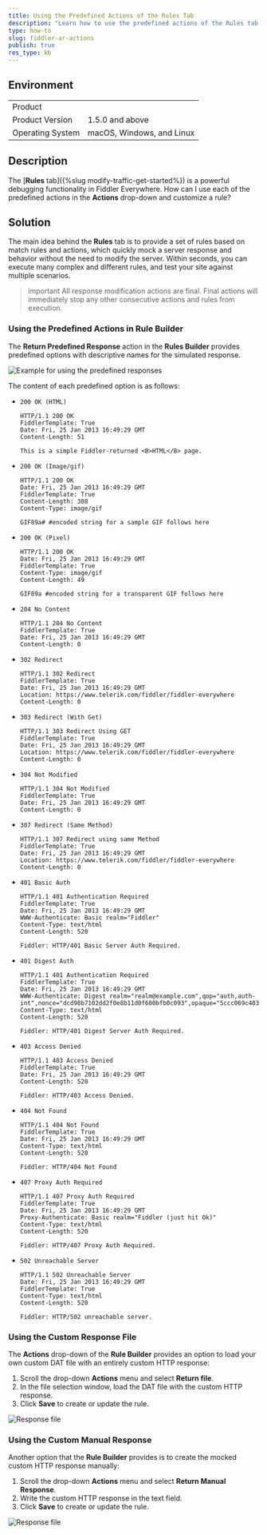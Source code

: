 ```yaml
---
title: Using the Predefined Actions of the Rules Tab
description: "Learn how to use the predefined actions of the Rules tab for mocking different HTTP responses when working with the Fiddler Everywhere web-debugging proxy."
type: how-to
slug: fiddler-ar-actions
publish: true
res_type: kb
---
```



## Environment

|   |   |
|---|---|
| Product  |
| Product Version | 1.5.0 and above  |
| Operating System | macOS, Windows, and Linux |

## Description

The [**Rules** tab]({%slug modify-traffic-get-started%}) is a powerful debugging functionality in Fiddler Everywhere. How can I use each of the predefined actions in the **Actions** drop-down and customize a rule?

## Solution

The main idea behind the **Rules** tab is to provide a set of rules based on match rules and actions, which quickly mock a server response and behavior without the need to modify the server. Within seconds, you can execute many complex and different rules, and test your site against multiple scenarios.

>important All response modification actions are final. Final actions will immediately stop any other consecutive actions and rules from execution.

### Using the Predefined Actions in Rule Builder

The **Return Predefined Response** action in the **Rules Builder** provides predefined options with descriptive names for the simulated response.

![Example for using the predefined responses](../images/kb/dat-files/predefined-responses.png)

The content of each predefined option is as follows:


* `200 OK (HTML)`

    ```HTTP
    HTTP/1.1 200 OK
    FiddlerTemplate: True
    Date: Fri, 25 Jan 2013 16:49:29 GMT
    Content-Length: 51

    This is a simple Fiddler-returned <B>HTML</B> page.
    ```

* `200 OK (Image/gif)`

    ```HTTP
    HTTP/1.1 200 OK
    Date: Fri, 25 Jan 2013 16:49:29 GMT
    FiddlerTemplate: True
    Content-Length: 308
    Content-Type: image/gif

    GIF89a# #encoded string for a sample GIF follows here
    ```

* `200 OK (Pixel)`

    ```HTTP
    HTTP/1.1 200 OK
    Date: Fri, 25 Jan 2013 16:49:29 GMT
    FiddlerTemplate: True
    Content-Type: image/gif
    Content-Length: 49

    GIF89a #encoded string for a transparent GIF follows here
    ```

* `204 No Content`

    ```HTTP
    HTTP/1.1 204 No Content
    FiddlerTemplate: True
    Date: Fri, 25 Jan 2013 16:49:29 GMT
    Content-Length: 0
    ```

* `302 Redirect`

    ```HTTP
    HTTP/1.1 302 Redirect
    FiddlerTemplate: True
    Date: Fri, 25 Jan 2013 16:49:29 GMT
    Location: https://www.telerik.com/fiddler/fiddler-everywhere
    Content-Length: 0
    ```

* `303 Redirect (With Get)`

    ```HTTP
    HTTP/1.1 303 Redirect Using GET
    FiddlerTemplate: True
    Date: Fri, 25 Jan 2013 16:49:29 GMT
    Location: https://www.telerik.com/fiddler/fiddler-everywhere
    Content-Length: 0
    ```

* `304 Not Modified`

    ```HTTP
    HTTP/1.1 304 Not Modified
    FiddlerTemplate: True
    Date: Fri, 25 Jan 2013 16:49:29 GMT
    Content-Length: 0
    ```

* `307 Redirect (Same Method)`

    ```HTTP
    HTTP/1.1 307 Redirect using same Method
    FiddlerTemplate: True
    Date: Fri, 25 Jan 2013 16:49:29 GMT
    Location: https://www.telerik.com/fiddler/fiddler-everywhere
    Content-Length: 0
    ```

* `401 Basic Auth`

    ```HTTP
    HTTP/1.1 401 Authentication Required
    FiddlerTemplate: True
    Date: Fri, 25 Jan 2013 16:49:29 GMT
    WWW-Authenticate: Basic realm="Fiddler"
    Content-Type: text/html
    Content-Length: 520

    Fiddler: HTTP/401 Basic Server Auth Required.    
    ```

* `401 Digest Auth`

    ```HTTP
    HTTP/1.1 401 Authentication Required
    FiddlerTemplate: True
    Date: Fri, 25 Jan 2013 16:49:29 GMT
    WWW-Authenticate: Digest realm="realm@example.com",qop="auth,auth-int",nonce="dcd98b7102dd2f0e8b11d0f600bfb0c093",opaque="5ccc069c403ebaf9f0171e9517f40e41"
    Content-Type: text/html
    Content-Length: 520

    Fiddler: HTTP/401 Digest Server Auth Required.
    ```

* `403 Access Denied`

    ```HTTP
    HTTP/1.1 403 Access Denied
    FiddlerTemplate: True
    Date: Fri, 25 Jan 2013 16:49:29 GMT
    Content-Length: 520

    Fiddler: HTTP/403 Access Denied.   
    ```

* `404 Not Found`

    ```HTTP
    HTTP/1.1 404 Not Found
    FiddlerTemplate: True
    Date: Fri, 25 Jan 2013 16:49:29 GMT
    Content-Type: text/html
    Content-Length: 520

    Fiddler: HTTP/404 Not Found
    ```

* `407 Proxy Auth Required`

    ```HTTP
    HTTP/1.1 407 Proxy Auth Required
    FiddlerTemplate: True
    Date: Fri, 25 Jan 2013 16:49:29 GMT
    Proxy-Authenticate: Basic realm="Fiddler (just hit Ok)"
    Content-Type: text/html
    Content-Length: 520

    Fiddler: HTTP/407 Proxy Auth Required.
    ```

* `502 Unreachable Server`

    ```HTTP
    HTTP/1.1 502 Unreachable Server
    Date: Fri, 25 Jan 2013 16:49:29 GMT
    FiddlerTemplate: True
    Content-Type: text/html
    Content-Length: 520

    Fiddler: HTTP/502 unreachable server.
    ```

### Using the Custom Response File

The **Actions** drop-down of the **Rule Builder** provides an option to load your own custom DAT file with an entirely custom HTTP response:

1. Scroll the drop-down **Actions** menu and select **Return file**.
1. In the file selection window, load the DAT file with the custom HTTP response.
1. Click **Save** to create or update the rule.

![Response file](../images/kb/dat-files/kb-rules-response-file.png)

### Using the Custom Manual Response

Another option that the **Rule Builder** provides is to create the mocked custom HTTP response manually:

1. Scroll the drop-down **Actions** menu and select **Return Manual Response**.
1. Write the custom HTTP response in the text field.
1. Click **Save** to create or update the rule.

![Response file](../images/kb/dat-files/kb-rules-response-manul.png)
